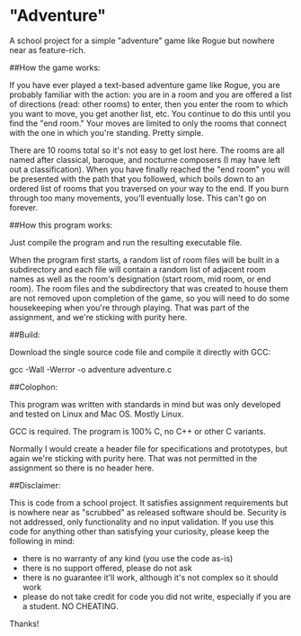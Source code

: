 # "Adventure"
A school project for a simple "adventure" game like Rogue but nowhere near
as feature-rich.

##How the game works:

If you have ever played a text-based adventure game like Rogue, you are
probably familiar with the action: you are in a room and you are offered a
list of directions (read: other rooms) to enter, then you enter the room
to which you want to move, you get another list, etc. You continue to do
this until you find the "end room." Your moves are limited to only the
rooms that connect with the one in which you're standing. Pretty simple.

There are 10 rooms total so it's not easy to get lost here. The rooms are
all named after classical, baroque, and nocturne composers (I may have
left out a classification). When you have finally reached the "end room"
you will be presented with the path that you followed, which boils down to
an ordered list of rooms that you traversed on your way to the end. If you
burn through too many movements, you'll eventually lose. This can't go on
forever.

##How this program works:

Just compile the program and run the resulting executable file. 

When the program first starts, a random list of room files will be built
in a subdirectory and each file will contain a random list of adjacent
room names as well as the room's designation (start room, mid room, or end
room). The room files and the subdirectory that was created to house them
are not removed upon completion of the game, so you will need to do some
housekeeping when you're through playing. That was part of the assignment,
and we're sticking with purity here.

##Build:

Download the single source code file and compile it directly with GCC:

gcc -Wall -Werror -o adventure adventure.c

##Colophon:

This program was written with standards in mind but was only
developed and tested on Linux and Mac OS. Mostly Linux.

GCC is required. The program is 100% C, no C++ or other C
variants.

Normally I would create a header file for specifications and prototypes,
but again we're sticking with purity here. That was not permitted in the
assignment so there is no header here.

##Disclaimer:

This is code from a school project. It satisfies assignment requirements
but is nowhere near as "scrubbed" as released software should be.
Security is not addressed, only functionality and no input
validation. If you use this code for anything other than satisfying your
curiosity, please keep the following in mind:

- there is no warranty of any kind (you use the code as-is)
- there is no support offered, please do not ask
- there is no guarantee it'll work, although it's not complex so it should
  work
- please do not take credit for code you did not write, especially if you
  are a student. NO CHEATING.

Thanks!

